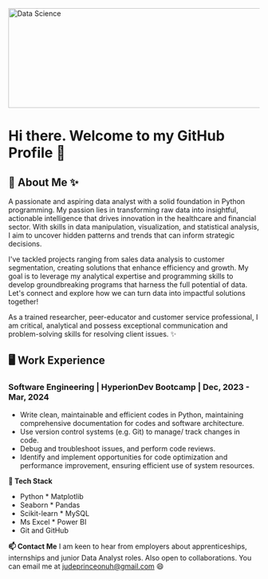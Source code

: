 <img align="center" alt="Data Science" width="1000" height="200" src="https://media.licdn.com/dms/image/C4D12AQESj72-s5gEKg/article-cover_image-shrink_600_2000/0/1626753867110?e=2147483647&v=beta&t=Kf7YAuwZtyCGYLNch-Mgc5eOC-7h7uL_dnBAIgsAFRQ">

# Hi there. Welcome to my GitHub Profile 👋

## 📝 About Me ✨
A passionate and aspiring data analyst with a solid foundation in Python programming. My passion lies in transforming raw data into insightful, actionable intelligence that drives innovation in the healthcare and financial sector. With skills in data manipulation, visualization, and statistical analysis, I aim to uncover hidden patterns and trends that can inform strategic decisions. 

I've tackled projects ranging from sales data analysis to customer segmentation, creating solutions that enhance efficiency and growth. My goal is to leverage my analytical expertise and programming skills to develop groundbreaking programs that harness the full potential of data. Let's connect and explore how we can turn data into impactful solutions together!

As a trained researcher, peer-educator and customer service professional, I am critical, analytical and possess exceptional communication and problem-solving skills for resolving client issues. ✨

## 🖥️ Work Experience
### Software Engineering | HyperionDev Bootcamp |   Dec, 2023 - Mar, 2024
* Write clean, maintainable and efficient codes in Python, maintaining comprehensive documentation for codes and software architecture.
* Use version control systems  (e.g. Git) to manage/ track changes in code.
* Debug and troubleshoot issues, and perform code reviews.
* Identify and implement opportunities for code optimization and performance improvement, ensuring efficient use of system resources.

**🌱 Tech Stack**
* Python                                * Matplotlib
* Seaborn                               * Pandas
* Scikit-learn                          * MySQL
* Ms Excel                              * Power BI
* Git and GitHub

**📫 Contact Me**
I am keen to hear from employers about apprenticeships, internships and junior Data Analyst roles. Also open to collaborations. You can email me at judeprinceonuh@gmail.com 😄
